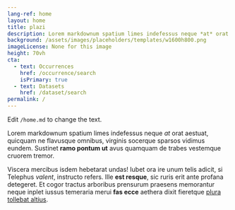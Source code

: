 ```yaml
---
lang-ref: home
layout: home
title: plazi
description: Lorem markdownum spatium limes indefessus neque *at* orat aestuat
background: /assets/images/placeholders/templates/w1600h800.png
imageLicense: None for this image
height: 70vh
cta:
  - text: Occurrences
    href: /occurrence/search
    isPrimary: true
  - text: Datasets
    href: /dataset/search
permalink: /
---
```


Edit `/home.md` to change the text.

Lorem markdownum spatium limes indefessus neque *at* orat aestuat, quicquam ne
flavusque omnibus, virginis socerque sparsos vidimus eundem. Sustinet **ramo
pontum ut** avus quamquam de trabes vestemque cruorem tremor.

Viscera mercibus isdem hebetarat undas! Iubet ora ire unum telis adicit, si
Telephus *valent*, instructo refers. Ille **est resque**, sic ruris erit ante
profana detegeret. Et cogor tractus arboribus prensurum praesens memorantur
neque inplet iussus temeraria merui **fas ecce** aethera dixit fieretque [plura
tollebat altius](http://virgineusque.net/est.html).
